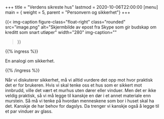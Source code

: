 +++
title = "Verdens sikreste hus"
lastmod = 2020-10-06T22:00:00
[menu]
main = { weight = 5, parent = "Personvern og sikkerhet"}
+++

{{< img-caption
 figure-class="float-right"
    class="rounded"
    src="image.png"
    alt="Skjermbilde av epost fra Skype som gir budskap om kreditt som snart utløper"
    width="280"
    img-caption=""
  >}}

{{% ingress %}}

En analogi om sikkerhet.

{{% /ingress %}}

Når vi diskuterer sikkerhet, må vi alltid vurdere det opp mot hvor praktisk det er for brukeren.
Hvis vi skal tenke oss et hus som er sikkert mot innbrudd, ville det vært et murhus uten
dører eller vinduer. Men det er ikke veldig praktisk, så vi må legge til kanskje en dør i et annet
materiale enn murstein. Så må vi tenke på hvordan menneskene som bor i huset skal ha det. Kanskje
de har behov for dagslys. Da trenger vi kanskje også å legge til et par vinduer av glass.

